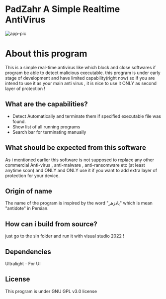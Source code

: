 # PadZahr  A Simple Realtime AntiVirus

![app-pic](https://github.com/user-attachments/assets/512209f9-5dd2-4fda-b067-e52e60953625)

# About this program


This is a simple real-time antivirus like which block and close softwares if program be able to detect malicious executable. this program is under early stage of development and have limited capability(right now) so if you are intend to use it as your main anti virus ,  it is nice to use it ONLY as second layer of protection !

## What are the capabilities?

 - Detect Automatically and terminate them if specified executable file was found.
 - Show list of all running programs
 - Search bar for terminating manually

##  What should be expected from this software
 As i mentioned earlier this software is not supposed to replace any other commercial Anti-virus , anti-malware , anti-ransomware etc (at least anytime soon) and ONLY and ONLY use it if you want to add extra layer of protection for your device. 
##  Origin of name
 The name of the program is inspired by the word "پادزهر" which is mean "antidote" in Persian.
## How can i build from source?
just go to the sln folder and run it with visual studio 2022 !
## Dependencies
Ultralight - For UI
## License 
This program is under GNU GPL v3.0 license
